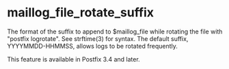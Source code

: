# maillog_file_rotate_suffix 

 The format of the suffix to append to $maillog_file while rotating
the file with "postfix logrotate". See strftime(3) for syntax. The
default suffix, YYYYMMDD-HHMMSS, allows logs to be rotated frequently.


 This feature is available in Postfix 3.4 and later. 


